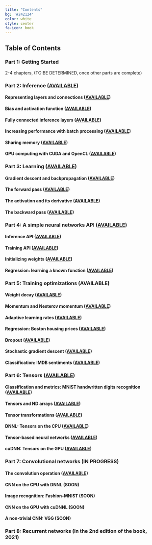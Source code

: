 ```yaml
---
title: "Contents"
bg: '#242124'
color: white
style: center
fa-icon: book
---
```

## Table of Contents

### Part 1: Getting Started

2-4 chapters, (TO BE DETERMINED, once other parts are complete)

### Part 2: Inference ([AVAILABLE](https://www.patreon.com/deep_learning?ref=20))

#### Representing layers and connections ([AVAILABLE](https://www.patreon.com/deep_learning?ref=21))

#### Bias and activation function ([AVAILABLE](https://www.patreon.com/deep_learning/?ref=22))

#### Fully connected inference layers ([AVAILABLE](https://www.patreon.com/deep_learning?ref=23))

#### Increasing performance with batch processing ([AVAILABLE](https://www.patreon.com/deep_learning?ref=24))

#### Sharing memory ([AVAILABLE](https://www.patreon.com/deep_learning?ref=25))

#### GPU computing with CUDA and OpenCL ([AVAILABLE](https://www.patreon.com/deep_learning?ref=26))

### Part 3: Learning ([AVAILABLE](https://www.patreon.com/deep_learning?ref=30))

#### Gradient descent and backpropagation ([AVAILABLE](https://www.patreon.com/deep_learning?ref=31))

#### The forward pass ([AVAILABLE](https://www.patreon.com/deep_learning?ref=32))

#### The activation and its derivative ([AVAILABLE](https://www.patreon.com/deep_learning?ref=33))

#### The backward pass ([AVAILABLE](https://www.patreon.com/deep_learning?ref=34))

### Part 4: A simple neural networks API ([AVAILABLE](https://www.patreon.com/deep_learning?ref=40))

#### Inference API ([AVAILABLE](https://www.patreon.com/deep_learning?ref=41))

#### Training API ([AVAILABLE](https://www.patreon.com/deep_learning?ref=42))

#### Initializing weights ([AVAILABLE](https://www.patreon.com/deep_learning?ref=43))

#### Regression: learning a known function ([AVAILABLE](https://www.patreon.com/deep_learning?ref=44))

### Part 5: Training optimizations (AVAILABLE)

#### Weight decay ([AVAILABLE](https://www.patreon.com/deep_learning?ref=51))

#### Momentum and Nesterov momentum ([AVAILABLE](https://www.patreon.com/deep_learning?ref=52))

#### Adaptive learning rates ([AVAILABLE](https://www.patreon.com/deep_learning?ref=53))

#### Regression: Boston housing prices ([AVAILABLE](https://www.patreon.com/deep_learning?ref=54))

#### Dropout ([AVAILABLE](https://www.patreon.com/deep_learning?ref=55))

#### Stochastic gradient descent ([AVAILABLE](https://www.patreon.com/deep_learning?ref=56))

#### Classification: IMDB sentiments ([AVAILABLE](https://www.patreon.com/deep_learning?ref=57))

### Part 6: Tensors ([AVAILABLE](https://www.patreon.com/deep_learning?ref=60))

#### Classification and metrics: MNIST handwritten digits recognition ([AVAILABLE](https://www.patreon.com/deep_learning?ref=61))

#### Tensors and ND arrays ([AVAILABLE](https://www.patreon.com/deep_learning?ref=62))

#### Tensor transformations ([AVAILABLE](https://www.patreon.com/deep_learning?ref=63))

#### DNNL: Tensors on the CPU ([AVAILABLE](https://www.patreon.com/deep_learning?ref=64))

#### Tensor-based neural networks ([AVAILABLE](https://www.patreon.com/deep_learning?ref=65))

#### cuDNN: Tensors on the GPU ([AVAILABLE](https://www.patreon.com/deep_learning?ref=66))

### Part 7: Convolutional networks (IN PROGRESS)

#### The convolution operation ([AVAILABLE](https://www.patreon.com/deep_learning?ref=71))

#### CNN on the CPU with DNNL (SOON)

#### Image recognition: Fashion-MNIST (SOON)

#### CNN on the GPU with cuDNNL (SOON)

#### A non-trivial CNN: VGG (SOON)

### Part 8: Recurrent networks (In the 2nd edition of the book, 2021)
